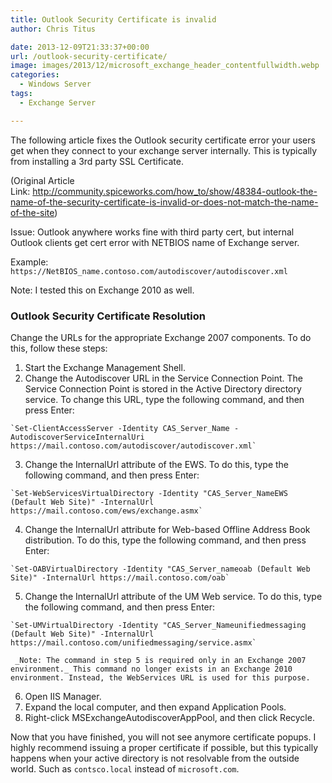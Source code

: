 ```yaml
---
title: Outlook Security Certificate is invalid
author: Chris Titus

date: 2013-12-09T21:33:37+00:00
url: /outlook-security-certificate/
image: images/2013/12/microsoft_exchange_header_contentfullwidth.webp
categories:
  - Windows Server
tags:
  - Exchange Server

---
```

The following article fixes the Outlook security certificate error your users get when they connect to your exchange server internally. This is typically from installing a 3rd party SSL Certificate.<!--more-->

(Original Article Link: <http://community.spiceworks.com/how_to/show/48384-outlook-the-name-of-the-security-certificate-is-invalid-or-does-not-match-the-name-of-the-site>)

Issue: Outlook anywhere works fine with third party cert, but internal Outlook clients get cert error with NETBIOS name of Exchange server.
  
Example: `https://NetBIOS_name.contoso.com/autodiscover/autodiscover.xml`
  
Note: I tested this on Exchange 2010 as well.

### Outlook Security Certificate Resolution

Change the URLs for the appropriate Exchange 2007 components. To do this, follow these steps:

  1. Start the Exchange Management Shell.
  2. Change the Autodiscover URL in the Service Connection Point. The Service Connection Point is stored in the Active Directory directory service. To change this URL, type the following command, and then press Enter:
  
    `Set-ClientAccessServer -Identity CAS_Server_Name -AutodiscoverServiceInternalUri https://mail.contoso.com/autodiscover/autodiscover.xml`
  3. Change the InternalUrl attribute of the EWS. To do this, type the following command, and then press Enter:
  
    `Set-WebServicesVirtualDirectory -Identity "CAS_Server_NameEWS (Default Web Site)" -InternalUrl https://mail.contoso.com/ews/exchange.asmx`
  4. Change the InternalUrl attribute for Web-based Offline Address Book distribution. To do this, type the following command, and then press Enter:
  
    `Set-OABVirtualDirectory -Identity "CAS_Server_nameoab (Default Web Site)" -InternalUrl https://mail.contoso.com/oab`
  5. Change the InternalUrl attribute of the UM Web service. To do this, type the following command, and then press Enter:
  
    `Set-UMVirtualDirectory -Identity "CAS_Server_Nameunifiedmessaging (Default Web Site)" -InternalUrl https://mail.contoso.com/unifiedmessaging/service.asmx`
  
     _Note: The command in step 5 is required only in an Exchange 2007 environment._ This command no longer exists in an Exchange 2010 environment. Instead, the WebServices URL is used for this purpose.
  6. Open IIS Manager.
  7. Expand the local computer, and then expand Application Pools.
  8. Right-click MSExchangeAutodiscoverAppPool, and then click Recycle.

Now that you have finished, you will not see anymore certificate popups. I highly recommend issuing a proper certificate if possible, but this typically happens when your active directory is not resolvable from the outside world. Such as `contsco.local` instead of `microsoft.com`.

